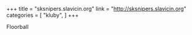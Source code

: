 +++
title = "sksnipers.slavicin.org"
link = "http://sksnipers.slavicin.org"
categories = [
    "kluby",
]
+++

Floorball
